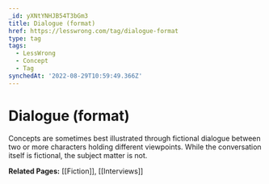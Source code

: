 ```yaml
---
_id: yXNtYNHJB54T3bGm3
title: Dialogue (format)
href: https://lesswrong.com/tag/dialogue-format
type: tag
tags:
  - LessWrong
  - Concept
  - Tag
synchedAt: '2022-08-29T10:59:49.366Z'
---
```

# Dialogue (format)

Concepts are sometimes best illustrated through fictional dialogue between two or more characters holding different viewpoints. While the conversation itself is fictional, the subject matter is not.

**Related Pages:** [[Fiction]], [[Interviews]]